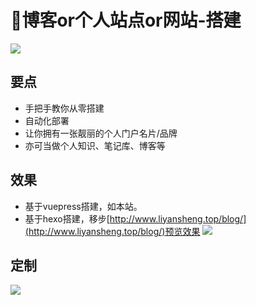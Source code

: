 # 📓博客or个人站点or网站-搭建

![](http://cdn.qiniu.liyansheng.top/img/Snipaste_2024-09-08_01-03-54.png)

## 要点
- 手把手教你从零搭建
- 自动化部署
- 让你拥有一张靓丽的个人门户名片/品牌
- 亦可当做个人知识、笔记库、博客等


## 效果
- 基于vuepress搭建，如本站。
- 基于hexo搭建，移步[http://www.liyansheng.top/blog/](http://www.liyansheng.top/blog/)预览效果
![](http://cdn.qiniu.liyansheng.top/img/Snipaste_2024-09-08_01-06-36.png)

## 定制
![](http://cdn.qiniu.liyansheng.top/img/Snipaste_2024-09-08_01-23-55.png)